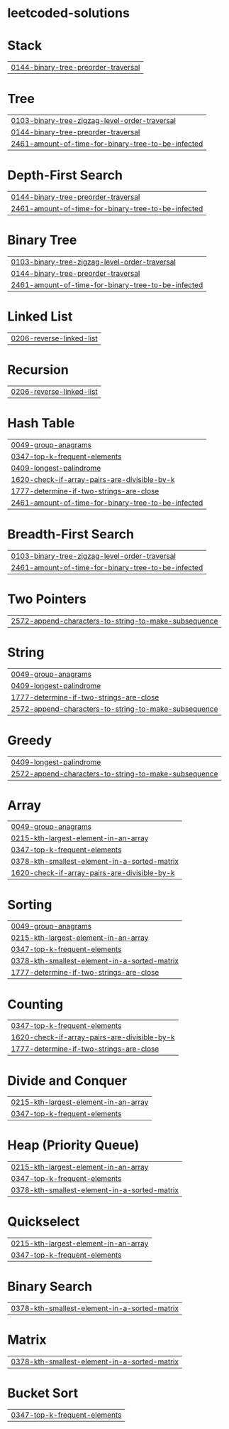 # leetcoded-solutions


# Stack
|  |
| ------- |
| [0144-binary-tree-preorder-traversal](https://github.com/Ravi02RR/leetcoded-solutions/tree/master/0144-binary-tree-preorder-traversal) |
# Tree
|  |
| ------- |
| [0103-binary-tree-zigzag-level-order-traversal](https://github.com/Ravi02RR/leetcoded-solutions/tree/master/0103-binary-tree-zigzag-level-order-traversal) |
| [0144-binary-tree-preorder-traversal](https://github.com/Ravi02RR/leetcoded-solutions/tree/master/0144-binary-tree-preorder-traversal) |
| [2461-amount-of-time-for-binary-tree-to-be-infected](https://github.com/Ravi02RR/leetcoded-solutions/tree/master/2461-amount-of-time-for-binary-tree-to-be-infected) |
# Depth-First Search
|  |
| ------- |
| [0144-binary-tree-preorder-traversal](https://github.com/Ravi02RR/leetcoded-solutions/tree/master/0144-binary-tree-preorder-traversal) |
| [2461-amount-of-time-for-binary-tree-to-be-infected](https://github.com/Ravi02RR/leetcoded-solutions/tree/master/2461-amount-of-time-for-binary-tree-to-be-infected) |
# Binary Tree
|  |
| ------- |
| [0103-binary-tree-zigzag-level-order-traversal](https://github.com/Ravi02RR/leetcoded-solutions/tree/master/0103-binary-tree-zigzag-level-order-traversal) |
| [0144-binary-tree-preorder-traversal](https://github.com/Ravi02RR/leetcoded-solutions/tree/master/0144-binary-tree-preorder-traversal) |
| [2461-amount-of-time-for-binary-tree-to-be-infected](https://github.com/Ravi02RR/leetcoded-solutions/tree/master/2461-amount-of-time-for-binary-tree-to-be-infected) |
# Linked List
|  |
| ------- |
| [0206-reverse-linked-list](https://github.com/Ravi02RR/leetcoded-solutions/tree/master/0206-reverse-linked-list) |
# Recursion
|  |
| ------- |
| [0206-reverse-linked-list](https://github.com/Ravi02RR/leetcoded-solutions/tree/master/0206-reverse-linked-list) |
# Hash Table
|  |
| ------- |
| [0049-group-anagrams](https://github.com/Ravi02RR/leetcoded-solutions/tree/master/0049-group-anagrams) |
| [0347-top-k-frequent-elements](https://github.com/Ravi02RR/leetcoded-solutions/tree/master/0347-top-k-frequent-elements) |
| [0409-longest-palindrome](https://github.com/Ravi02RR/leetcoded-solutions/tree/master/0409-longest-palindrome) |
| [1620-check-if-array-pairs-are-divisible-by-k](https://github.com/Ravi02RR/leetcoded-solutions/tree/master/1620-check-if-array-pairs-are-divisible-by-k) |
| [1777-determine-if-two-strings-are-close](https://github.com/Ravi02RR/leetcoded-solutions/tree/master/1777-determine-if-two-strings-are-close) |
| [2461-amount-of-time-for-binary-tree-to-be-infected](https://github.com/Ravi02RR/leetcoded-solutions/tree/master/2461-amount-of-time-for-binary-tree-to-be-infected) |
# Breadth-First Search
|  |
| ------- |
| [0103-binary-tree-zigzag-level-order-traversal](https://github.com/Ravi02RR/leetcoded-solutions/tree/master/0103-binary-tree-zigzag-level-order-traversal) |
| [2461-amount-of-time-for-binary-tree-to-be-infected](https://github.com/Ravi02RR/leetcoded-solutions/tree/master/2461-amount-of-time-for-binary-tree-to-be-infected) |
# Two Pointers
|  |
| ------- |
| [2572-append-characters-to-string-to-make-subsequence](https://github.com/Ravi02RR/leetcoded-solutions/tree/master/2572-append-characters-to-string-to-make-subsequence) |
# String
|  |
| ------- |
| [0049-group-anagrams](https://github.com/Ravi02RR/leetcoded-solutions/tree/master/0049-group-anagrams) |
| [0409-longest-palindrome](https://github.com/Ravi02RR/leetcoded-solutions/tree/master/0409-longest-palindrome) |
| [1777-determine-if-two-strings-are-close](https://github.com/Ravi02RR/leetcoded-solutions/tree/master/1777-determine-if-two-strings-are-close) |
| [2572-append-characters-to-string-to-make-subsequence](https://github.com/Ravi02RR/leetcoded-solutions/tree/master/2572-append-characters-to-string-to-make-subsequence) |
# Greedy
|  |
| ------- |
| [0409-longest-palindrome](https://github.com/Ravi02RR/leetcoded-solutions/tree/master/0409-longest-palindrome) |
| [2572-append-characters-to-string-to-make-subsequence](https://github.com/Ravi02RR/leetcoded-solutions/tree/master/2572-append-characters-to-string-to-make-subsequence) |
# Array
|  |
| ------- |
| [0049-group-anagrams](https://github.com/Ravi02RR/leetcoded-solutions/tree/master/0049-group-anagrams) |
| [0215-kth-largest-element-in-an-array](https://github.com/Ravi02RR/leetcoded-solutions/tree/master/0215-kth-largest-element-in-an-array) |
| [0347-top-k-frequent-elements](https://github.com/Ravi02RR/leetcoded-solutions/tree/master/0347-top-k-frequent-elements) |
| [0378-kth-smallest-element-in-a-sorted-matrix](https://github.com/Ravi02RR/leetcoded-solutions/tree/master/0378-kth-smallest-element-in-a-sorted-matrix) |
| [1620-check-if-array-pairs-are-divisible-by-k](https://github.com/Ravi02RR/leetcoded-solutions/tree/master/1620-check-if-array-pairs-are-divisible-by-k) |
# Sorting
|  |
| ------- |
| [0049-group-anagrams](https://github.com/Ravi02RR/leetcoded-solutions/tree/master/0049-group-anagrams) |
| [0215-kth-largest-element-in-an-array](https://github.com/Ravi02RR/leetcoded-solutions/tree/master/0215-kth-largest-element-in-an-array) |
| [0347-top-k-frequent-elements](https://github.com/Ravi02RR/leetcoded-solutions/tree/master/0347-top-k-frequent-elements) |
| [0378-kth-smallest-element-in-a-sorted-matrix](https://github.com/Ravi02RR/leetcoded-solutions/tree/master/0378-kth-smallest-element-in-a-sorted-matrix) |
| [1777-determine-if-two-strings-are-close](https://github.com/Ravi02RR/leetcoded-solutions/tree/master/1777-determine-if-two-strings-are-close) |
# Counting
|  |
| ------- |
| [0347-top-k-frequent-elements](https://github.com/Ravi02RR/leetcoded-solutions/tree/master/0347-top-k-frequent-elements) |
| [1620-check-if-array-pairs-are-divisible-by-k](https://github.com/Ravi02RR/leetcoded-solutions/tree/master/1620-check-if-array-pairs-are-divisible-by-k) |
| [1777-determine-if-two-strings-are-close](https://github.com/Ravi02RR/leetcoded-solutions/tree/master/1777-determine-if-two-strings-are-close) |
# Divide and Conquer
|  |
| ------- |
| [0215-kth-largest-element-in-an-array](https://github.com/Ravi02RR/leetcoded-solutions/tree/master/0215-kth-largest-element-in-an-array) |
| [0347-top-k-frequent-elements](https://github.com/Ravi02RR/leetcoded-solutions/tree/master/0347-top-k-frequent-elements) |
# Heap (Priority Queue)
|  |
| ------- |
| [0215-kth-largest-element-in-an-array](https://github.com/Ravi02RR/leetcoded-solutions/tree/master/0215-kth-largest-element-in-an-array) |
| [0347-top-k-frequent-elements](https://github.com/Ravi02RR/leetcoded-solutions/tree/master/0347-top-k-frequent-elements) |
| [0378-kth-smallest-element-in-a-sorted-matrix](https://github.com/Ravi02RR/leetcoded-solutions/tree/master/0378-kth-smallest-element-in-a-sorted-matrix) |
# Quickselect
|  |
| ------- |
| [0215-kth-largest-element-in-an-array](https://github.com/Ravi02RR/leetcoded-solutions/tree/master/0215-kth-largest-element-in-an-array) |
| [0347-top-k-frequent-elements](https://github.com/Ravi02RR/leetcoded-solutions/tree/master/0347-top-k-frequent-elements) |
# Binary Search
|  |
| ------- |
| [0378-kth-smallest-element-in-a-sorted-matrix](https://github.com/Ravi02RR/leetcoded-solutions/tree/master/0378-kth-smallest-element-in-a-sorted-matrix) |
# Matrix
|  |
| ------- |
| [0378-kth-smallest-element-in-a-sorted-matrix](https://github.com/Ravi02RR/leetcoded-solutions/tree/master/0378-kth-smallest-element-in-a-sorted-matrix) |
# Bucket Sort
|  |
| ------- |
| [0347-top-k-frequent-elements](https://github.com/Ravi02RR/leetcoded-solutions/tree/master/0347-top-k-frequent-elements) |
